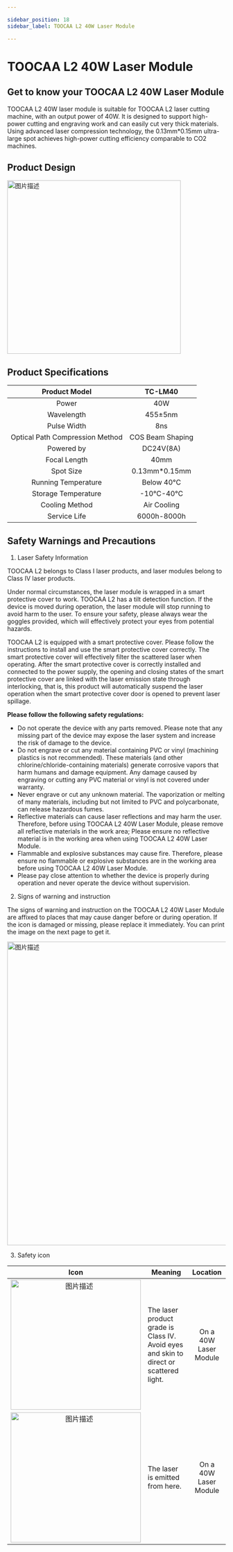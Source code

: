```yaml
---

sidebar_position: 18
sidebar_label: TOOCAA L2 40W Laser Module

---
```

# TOOCAA L2 40W Laser Module
## Get to know your TOOCAA L2 40W Laser Module
TOOCAA L2 40W laser module is suitable for TOOCAA L2 laser cutting machine, with an output power of 40W. It is designed to support high-power cutting and engraving work and can easily cut very thick materials. Using advanced laser compression technology, the 0.13mm*0.15mm ultra-large spot achieves high-power cutting efficiency comparable to CO2 machines.

## Product Design
<img src="http://wiki-toocaa.oss-cn-hongkong.aliyuncs.com/40w.png" alt="图片描述" width="400" />

## Product Specifications
| Product Model | TC-LM40 |
| :---: | :---: |
| Power | 40W |
| Wavelength | 455±5nm |
| Pulse Width | 8ns |
| Optical Path Compression Method | COS Beam Shaping |
| Powered by | DC24V(8A) |
| Focal Length | 40mm |
| Spot Size | 0.13mm*0.15mm |
| Running Temperature | Below 40°C |
| Storage Temperature | -10℃-40℃ |
| Cooling Method | Air Cooling |
| Service Life | 6000h-8000h |


## Safety Warnings and Precautions
1. Laser Safety Information

TOOCAA L2 belongs to Class I laser products, and laser modules belong to Class IV laser products.

Under normal circumstances, the laser module is wrapped in a smart protective cover to work. TOOCAA L2 has a tilt detection function. If the device is moved during operation, the laser module will stop running to avoid harm to the user. To ensure your safety, please always wear the goggles provided, which will effectively protect your eyes from potential hazards.

TOOCAA L2 is equipped with a smart protective cover. Please follow the instructions to install and use the smart protective cover correctly. The smart protective cover will effectively filter the scattered laser when operating. After the smart protective cover is correctly installed and connected to the power supply, the opening and closing states of the smart protective cover are linked with the laser emission state through interlocking, that is, this product will automatically suspend the laser operation when the smart protective cover door is opened to prevent laser spillage.



**Please follow the following safety regulations:**

+ Do not operate the device with any parts removed. Please note that any missing part of the device may expose the laser system and increase the risk of damage to the device.
+ Do not engrave or cut any material containing PVC or vinyl (machining plastics is not recommended). These materials (and other chlorine/chloride-containing materials) generate corrosive vapors that harm humans and damage equipment. Any damage caused by engraving or cutting any PVC material or vinyl is not covered under warranty. 
+ Never engrave or cut any unknown material. The vaporization or melting of many materials, including but not limited to PVC and polycarbonate, can release hazardous fumes.
+ Reflective materials can cause laser reflections and may harm the user. Therefore, before using TOOCAA L2 40W Laser Module, please remove all reflective materials in the work area; Please ensure no reflective material is in the working area when using TOOCAA L2 40W Laser Module.
+ Flammable and explosive substances may cause fire. Therefore,  please ensure no flammable or explosive substances are in the working area before using TOOCAA L2 40W Laser Module.
+ Please pay close attention to whether the device is properly during operation and never operate the device without supervision.



2. Signs of warning and instruction

The signs of warning and instruction on the TOOCAA L2 40W Laser Module are affixed to places that may cause danger before or during operation. If the icon is damaged or missing, please replace it immediately. You can print the image on the next page to get it.

<img src="http://wiki-toocaa.oss-cn-hongkong.aliyuncs.com/40w%E6%A0%87%E8%AF%86.png" alt="图片描述" width="700" />



3. Safety icon

| Icon | Meaning | Location |
| :---: | --- | :---: |
| <img src="http://wiki-toocaa.oss-cn-hongkong.aliyuncs.com/%E5%AE%89%E5%85%A8%E7%AC%AC%E4%B8%80/40w.png" alt="图片描述" width="300" /> | The laser product grade is Class IV. Avoid eyes and skin to direct or scattered light.<br/> | On a 40W Laser Module<br/> |
| <img src="http://wiki-toocaa.oss-cn-hongkong.aliyuncs.com/%E5%AE%89%E5%85%A8%E7%AC%AC%E4%B8%80/biu.png" alt="图片描述" width="300" /> | The laser is emitted from here. | On a 40W Laser Module |

